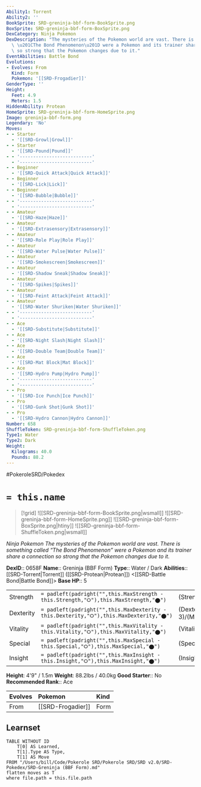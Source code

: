 ```yaml
---
Ability1: Torrent
Ability2: ''
BookSprite: SRD-greninja-bbf-form-BookSprite.png
BoxSprite: SRD-greninja-bbf-form-BoxSprite.png
DexCategory: Ninja Pokemon
DexDescription: "The mysteries of the Pokemon world are vast. There is something called\
  \ \u201CThe Bond Phenomenon\u201D were a Pokemon and its trainer share a connection\
  \ so strong that the Pokemon changes due to it."
EventAbilities: Battle Bond
Evolutions:
- Evolves: From
  Kind: Form
  Pokemon: '[[SRD-Frogadier]]'
GenderType: ''
Height:
  Feet: 4.9
  Meters: 1.5
HiddenAbility: Protean
HomeSprite: SRD-greninja-bbf-form-HomeSprite.png
Image: greninja-bbf-form.png
Legendary: 'No'
Moves:
- - Starter
  - '[[SRD-Growl|Growl]]'
- - Starter
  - '[[SRD-Pound|Pound]]'
- - '---------------------------'
  - '---------------------------'
- - Beginner
  - '[[SRD-Quick Attack|Quick Attack]]'
- - Beginner
  - '[[SRD-Lick|Lick]]'
- - Beginner
  - '[[SRD-Bubble|Bubble]]'
- - '---------------------------'
  - '---------------------------'
- - Amateur
  - '[[SRD-Haze|Haze]]'
- - Amateur
  - '[[SRD-Extrasensory|Extrasensory]]'
- - Amateur
  - '[[SRD-Role Play|Role Play]]'
- - Amateur
  - '[[SRD-Water Pulse|Water Pulse]]'
- - Amateur
  - '[[SRD-Smokescreen|Smokescreen]]'
- - Amateur
  - '[[SRD-Shadow Sneak|Shadow Sneak]]'
- - Amateur
  - '[[SRD-Spikes|Spikes]]'
- - Amateur
  - '[[SRD-Feint Attack|Feint Attack]]'
- - Amateur
  - '[[SRD-Water Shuriken|Water Shuriken]]'
- - '---------------------------'
  - '---------------------------'
- - Ace
  - '[[SRD-Substitute|Substitute]]'
- - Ace
  - '[[SRD-Night Slash|Night Slash]]'
- - Ace
  - '[[SRD-Double Team|Double Team]]'
- - Ace
  - '[[SRD-Mat Block|Mat Block]]'
- - Ace
  - '[[SRD-Hydro Pump|Hydro Pump]]'
- - '---------------------------'
  - '---------------------------'
- - Pro
  - '[[SRD-Ice Punch|Ice Punch]]'
- - Pro
  - '[[SRD-Gunk Shot|Gunk Shot]]'
- - Pro
  - '[[SRD-Hydro Cannon|Hydro Cannon]]'
Number: 658
ShuffleToken: SRD-greninja-bbf-form-ShuffleToken.png
Type1: Water
Type2: Dark
Weight:
  Kilograms: 40.0
  Pounds: 88.2
---
```


#PokeroleSRD/Pokedex

# `= this.name`

> [!grid]
> ![[SRD-greninja-bbf-form-BookSprite.png|wsmall]]
> ![[SRD-greninja-bbf-form-HomeSprite.png]]
> ![[SRD-greninja-bbf-form-BoxSprite.png|htiny]]
> ![[SRD-greninja-bbf-form-ShuffleToken.png|wsmall]]


*Ninja Pokemon*
*The mysteries of the Pokemon world are vast. There is something called “The Bond Phenomenon” were a Pokemon and its trainer share a connection so strong that the Pokemon changes due to it.*

**DexID**:: 0658F
**Name**:: Greninja (BBF Form)
**Type**:: Water / Dark
**Abilities**:: [[SRD-Torrent|Torrent]] ([[SRD-Protean|Protean]]) <[[SRD-Battle Bond|Battle Bond]]>
**Base HP**:: 5

|           |                                                                                        |                                          |
| --------- | -------------------------------------------------------------------------------------- | ---------------------------------------- |
| Strength  | `= padleft(padright("",this.MaxStrength - this.Strength,"⭘"),this.MaxStrength,"⬤")`    | (Strength::3)/(MaxStrength::6)   |
| Dexterity | `= padleft(padright("",this.MaxDexterity - this.Dexterity,"⭘"),this.MaxDexterity,"⬤")` | (Dexterity:: 3)/(MaxDexterity::7) |
| Vitality  | `= padleft(padright("",this.MaxVitality - this.Vitality,"⭘"),this.MaxVitality,"⬤")`    | (Vitality::2)/(MaxVitality::4)   |
| Special   | `= padleft(padright("",this.MaxSpecial - this.Special,"⭘"),this.MaxSpecial,"⬤")`       | (Special::3)/(MaxSpecial::6)     |
| Insight   | `= padleft(padright("",this.MaxInsight - this.Insight,"⭘"),this.MaxInsight,"⬤")`       | (Insight::2)/(MaxInsight::5)     |

**Height**: 4'9" / 1.5m
**Weight**: 88.2lbs / 40.0kg
**Good Starter**:: No
**Recommended Rank**:: Ace

| Evolves   | Pokemon           | Kind   |
|:----------|:------------------|:-------|
| From      | [[SRD-Frogadier]] | Form   |

## Learnset

```dataview
TABLE WITHOUT ID
    T[0] AS Learned,
    T[1].Type AS Type,
    T[1] AS Move
FROM "/Users/bill/Code/Pokerole SRD/Pokerole SRD/SRD v2.0/SRD-Pokedex/SRD-Greninja (BBF Form).md"
flatten moves as T
where file.path = this.file.path
```

